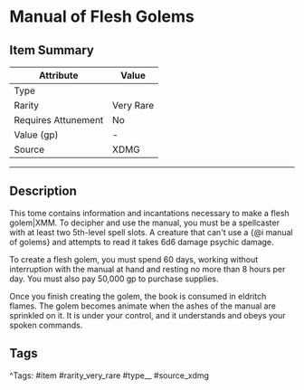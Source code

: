 # Manual of Flesh Golems

## Item Summary

| Attribute            | Value                        |
|----------------------|------------------------------|
| Type                 |   |
| Rarity               | Very Rare             |
| Requires Attunement  | No                |
| Value (gp)           | -    |
| Source               | XDMG |

---

## Description

This tome contains information and incantations necessary to make a flesh golem|XMM. To decipher and use the manual, you must be a spellcaster with at least two 5th-level spell slots. A creature that can't use a {@i manual of golems} and attempts to read it takes 6d6 damage psychic damage.

To create a flesh golem, you must spend 60 days, working without interruption with the manual at hand and resting no more than 8 hours per day. You must also pay 50,000 gp to purchase supplies.

Once you finish creating the golem, the book is consumed in eldritch flames. The golem becomes animate when the ashes of the manual are sprinkled on it. It is under your control, and it understands and obeys your spoken commands.

## Tags

^Tags: #item #rarity_very_rare #type__ #source_xdmg